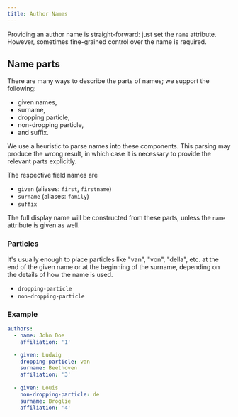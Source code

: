 ```yaml
---
title: Author Names
---
```


Providing an author name is straight-forward: just set the `name`
attribute. However, sometimes fine-grained control over the name
is required.

## Name parts

There are many ways to describe the parts of names; we support the
following:

- given names,
- surname,
- dropping particle,
- non-dropping particle,
- and suffix.

We use a heuristic to parse names into these components. This
parsing may produce the wrong result, in which case it is
necessary to provide the relevant parts explicitly.

The respective field names are

- `given` (aliases: `first`, `firstname`)
- `surname` (aliases: `family`)
- `suffix`

The full display name will be constructed from these parts, unless
the `name` attribute is given as well.

### Particles

It's usually enough to place particles like "van", "von", "della",
etc. at the end of the given name or at the beginning of the
surname, depending on the details of how the name is used.

- `dropping-particle`
- `non-dropping-particle`


### Example

```yaml
authors:
  - name: John Doe
    affiliation: '1'

  - given: Ludwig
    dropping-particle: van
    surname: Beethoven
    affiliation: '3'
    
  - given: Louis
    non-dropping-particle: de
    surname: Broglie
    affiliation: '4'
```
